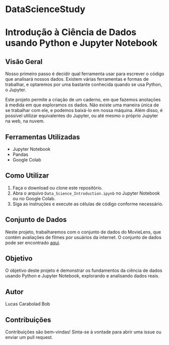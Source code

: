 # DataScienceStudy

# Introdução à Ciência de Dados usando Python e Jupyter Notebook

## Visão Geral
Nosso primeiro passo é decidir qual ferramenta usar para escrever o código que analisará nossos dados. Existem várias ferramentas e formas de trabalhar, e optaremos por uma bastante conhecida quando se usa Python, o Jupyter.

Este projeto permite a criação de um caderno, em que fazemos anotações à medida em que exploramos os dados. Não existe uma maneira única de se trabalhar com ele, e podemos baixá-lo em nossa máquina. Além disso, é possível utilizar equivalentes do Jupyter, ou até mesmo o próprio Jupyter na web, na nuvem.

## Ferramentas Utilizadas
- Jupyter Notebook
- Pandas
- Google Colab

## Como Utilizar
1. Faça o download ou clone este repositório.
2. Abra o arquivo `Data_Science_Introduction.ipynb` no Jupyter Notebook ou no Google Colab.
3. Siga as instruções e execute as células de código conforme necessário.

## Conjunto de Dados
Neste projeto, trabalharemos com o conjunto de dados do MovieLens, que contém avaliações de filmes por usuários da internet. O conjunto de dados pode ser encontrado [aqui](grouplens.org/datasets/movielens).

## Objetivo
O objetivo deste projeto é demonstrar os fundamentos da ciência de dados usando Python e Jupyter Notebook, explorando e analisando dados reais.

## Autor
Lucas Carabolad Bob

## Contribuições
Contribuições são bem-vindas! Sinta-se à vontade para abrir uma issue ou enviar um pull request.
